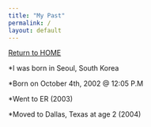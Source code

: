 ```yaml
---
title: "My Past"
permalink: /
layout: default
---
```



[Return to HOME](https://mkim74.github.io/AboutMe/)


*I was born in Seoul, South Korea

*Born on October 4th, 2002 @ 12:05 P.M

*Went to ER (2003)

*Moved to Dallas, Texas at age 2 (2004)













